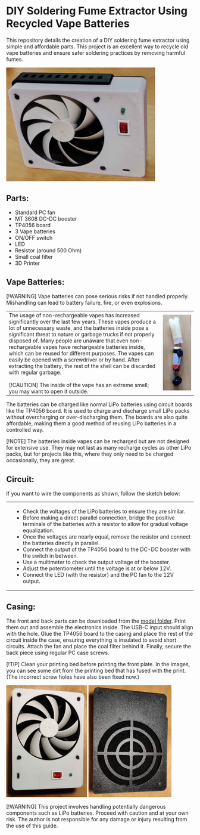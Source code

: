 # DIY Soldering Fume Extractor Using Recycled Vape Batteries

This repository details the creation of a DIY soldering fume extractor using simple and affordable parts. This project is an excellent way to recycle old vape batteries and ensure safer soldering practices by removing harmful fumes.

<img src="images/icon.png" width="400" alt="Fume Extractor Icon"/>

## Parts:
- Standard PC fan
- MT 3608 DC-DC booster
- TP4056 board
- 3 Vape batteries
- ON/OFF switch
- LED 
- Resistor (around 500 Ohm)
- Small coal filter
- 3D Printer

## Vape Batteries:

[!WARNING] Vape batteries can pose serious risks if not handled properly. Mishandling can lead to battery failure, fire, or even explosions.

<table>
  <tr>
    <td width="400">
      The usage of non-rechargeable vapes has increased significantly over the last few years. These vapes produce a lot of unnecessary waste, and the batteries inside pose a significant threat to nature or garbage trucks if not properly disposed of. Many people are unaware that even non-rechargeable vapes have rechargeable batteries inside, which can be reused for different purposes. The vapes can easily be opened with a screwdriver or by hand. After extracting the battery, the rest of the shell can be discarded with regular garbage.
      <br><br>
      [!CAUTION] The inside of the vape has an extreme smell; you may want to open it outside.
    </td>
    <td>
      <img src="images/vape.png" alt="Vape Image" width="150"/>
    </td>
  </tr>
</table>

The batteries can be charged like normal LiPo batteries using circuit boards like the TP4056 board. It is used to charge and discharge small LiPo packs without overcharging or over-discharging them. The boards are also quite affordable, making them a good method of reusing LiPo batteries in a controlled way.

[!NOTE] The batteries inside vapes can be recharged but are not designed for extensive use. They may not last as many recharge cycles as other LiPo packs, but for projects like this, where they only need to be charged occasionally, they are great.

## Circuit:
If you want to wire the components as shown, follow the sketch below:

<table>
  <tr>
    <td>
      <img src="images/sketch.png" width="400" alt="Circuit Sketch"/>
    </td>
    <td width="500">
      <ul>
        <li>Check the voltages of the LiPo batteries to ensure they are similar.</li>
        <li>Before making a direct parallel connection, bridge the positive terminals of the batteries with a resistor to allow for gradual voltage equalization.</li>
        <li>Once the voltages are nearly equal, remove the resistor and connect the batteries directly in parallel.</li>
        <li>Connect the output of the TP4056 board to the DC-DC booster with the switch in between.</li>
        <li>Use a multimeter to check the output voltage of the booster.</li>
        <li>Adjust the potentiometer until the voltage is at or below 12V.</li>
        <li>Connect the LED (with the resistor) and the PC fan to the 12V output.</li>
      </ul>
    </td>
  </tr>
</table>

## Casing:
The front and back parts can be downloaded from the [model folder](STL-files). Print them out and assemble the electronics inside. The USB-C input should align with the hole. Glue the TP4056 board to the casing and place the rest of the circuit inside the case, ensuring everything is insulated to avoid short circuits. Attach the fan and place the coal filter behind it. Finally, secure the back piece using regular PC case screws.

[!TIP] Clean your printing bed before printing the front plate. In the images, you can see some dirt from the printing bed that has fused with the print. (The incorrect screw holes have also been fixed now.)

<img src="images/front.png" height="300" alt="Front Casing"/>
<img src="images/back.png" height="300" alt="Back Casing"/>

[!WARNING] This project involves handling potentially dangerous components such as LiPo batteries. Proceed with caution and at your own risk. The author is not responsible for any damage or injury resulting from the use of this guide.
